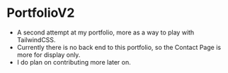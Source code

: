 # PortfolioV2

- A second attempt at my portfolio, more as a way to play with TailwindCSS. 
- Currently there is no back end to this portfolio, so the Contact Page is more for display only.
- I do plan on contributing more later on.
